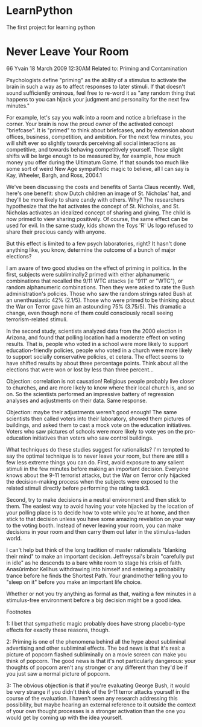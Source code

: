 # LearnPython
The first project for learning python

# Never Leave Your Room

66 Yvain 18 March 2009 12:30AM
Related to: Priming and Contamination

Psychologists define "priming" as the ability of a stimulus to activate the brain in such a way as to affect responses to later stimuli. If that doesn't sound sufficiently ominous, feel free to re-word it as "any random thing that happens to you can hijack your judgment and personality for the next few minutes."

For example, let's say you walk into a room and notice a briefcase in the corner. Your brain is now the proud owner of the activated concept "briefcase". It is "primed" to think about briefcases, and by extension about offices, business, competition, and ambition. For the next few minutes, you will shift ever so slightly towards perceiving all social interactions as competitive, and towards behaving competitively yourself. These slight shifts will be large enough to be measured by, for example, how much money you offer during the Ultimatum Game. If that sounds too much like some sort of weird New Age sympathetic magic to believe, all I can say is Kay, Wheeler, Bargh, and Ross, 2004.1

We've been discussing the costs and benefits of Santa Claus recently. Well, here's one benefit: show Dutch children an image of St. Nicholas' hat, and they'll be more likely to share candy with others. Why? The researchers hypothesize that the hat activates the concept of St. Nicholas, and St. Nicholas activates an idealized concept of sharing and giving. The child is now primed to view sharing positively. Of course, the same effect can be used for evil. In the same study, kids shown the Toys 'R' Us logo refused to share their precious candy with anyone.

But this effect is limited to a few psych laboratories, right? It hasn't done anything like, you know, determine the outcome of a bunch of major elections?



I am aware of two good studies on the effect of priming in politics. In the first, subjects were subliminally2 primed with either alphanumeric combinations that recalled the 9/11 WTC attacks (ie "911" or "WTC"), or random alphanumeric combinations. Then they were asked to rate the Bush administration's policies. Those who saw the random strings rated Bush at an unenthusiastic 42% (2.1/5). Those who were primed to be thinking about the War on Terror gave him an astounding 75% (3.75/5). This dramatic a change, even though none of them could consciously recall seeing terrorism-related stimuli.

In the second study, scientists analyzed data from the 2000 election in Arizona, and found that polling location had a moderate effect on voting results. That is, people who voted in a school were more likely to support education-friendly policies, people who voted in a church were more likely to support socially conservative policies, et cetera. The effect seems to have shifted results by about three percentage points. Think about all the elections that were won or lost by less than three percent...

Objection: correlation is not causation! Religious people probably live closer to churches, and are more likely to know where their local church is, and so on. So the scientists performed an impressive battery of regression analyses and adjustments on their data. Same response.

Objection: maybe their adjustments weren't good enough! The same scientists then called voters into their laboratory, showed them pictures of buildings, and asked them to cast a mock vote on the education initiatives. Voters who saw pictures of schools were more likely to vote yes on the pro-education initiatives than voters who saw control buildings.

What techniques do these studies suggest for rationalists? I'm tempted to say the optimal technique is to never leave your room, but there are still a few less extreme things you can do. First, avoid exposure to any salient stimuli in the few minutes before making an important decision. Everyone knows about the 9-11 terrorist attacks, but the War on Terror only hijacked the decision-making process when the subjects were exposed to the related stimuli directly before performing the rating task3.

Second, try to make decisions in a neutral environment and then stick to them. The easiest way to avoid having your vote hijacked by the location of your polling place is to decide how to vote while you're at home, and then stick to that decision unless you have some amazing revelation on your way to the voting booth. Instead of never leaving your room, you can make decisions in your room and then carry them out later in the stimulus-laden world.

I can't help but think of the long tradition of master rationalists "blanking their mind" to make an important decision. Jeffreyssai's brain "carefully put in idle" as he descends to a bare white room to stage his crisis of faith. Anasûrimbor Kellhus withdrawing into himself and entering a probability trance before he finds the Shortest Path. Your grandmother telling you to "sleep on it" before you make an important life choice.

Whether or not you try anything as formal as that, waiting a few minutes in a stimulus-free environment before a big decision might be a good idea.

 

Footnotes

1: I bet that sympathetic magic probably does have strong placebo-type effects for exactly these reasons, though.

2: Priming is one of the phenomena behind all the hype about subliminal advertising and other subliminal effects. The bad news is that it's real: a picture of popcorn flashed subliminally on a movie screen can make you think of popcorn. The good news is that it's not particularly dangerous: your thoughts of popcorn aren't any stronger or any different than they'd be if you just saw a normal picture of popcorn.

3: The obvious objection is that if you're evaluating George Bush, it would be very strange if you didn't think of the 9-11 terror attacks yourself in the course of the evaluation. I haven't seen any research addressing this possibility, but maybe hearing an external reference to it outside the context of your own thought processes is a stronger activation than the one you would get by coming up with the idea yourself.
